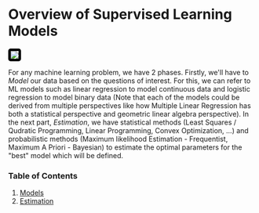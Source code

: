 # Overview of Supervised Learning Models

<a href='https://en.wikipedia.org/wiki/Supervised_learning'><img src='https://miro.medium.com/max/1280/1*eeIvlwkMNG1wSmj3FR6M2g.gif' style='border: 5px solid black; border-radius: 5px;'/></a>

For any machine learning problem, we have 2 phases. Firstly, we'll have to *Model* our data based on the questions of interest. For this, we can refer to ML models such as linear regression to model continuous data and logistic regression to model binary data (Note that each of the models could be derived from multiple perspectives like how Multiple Linear Regression has both a statistical perspective and geometric linear algebra perspective). In the next part, *Estimation*, we have statistical methods (Least Squares / Qudratic Programming, Linear Programming, Convex Optimization, ...) and probabilistic methods (Maximum likelihood Estimation - Frequentist, Maximum A Priori - Bayesian) to estimate the optimal parameters for the "best" model which will be defined.

### Table of Contents

1. [Models](https://jeffchenchengyi.github.io/machine-learning/01-supervised-learning/models/README.html)
2. [Estimation](https://jeffchenchengyi.github.io/machine-learning/01-supervised-learning/estimation/README.html)